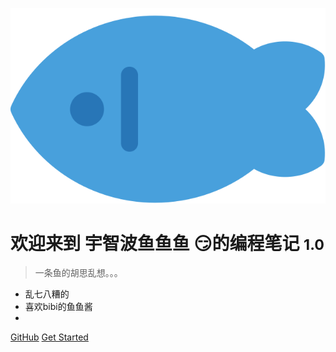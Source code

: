![logo](_media/Fish.svg)

# 欢迎来到 宇智波鱼鱼鱼 😏的编程笔记 <small>1.0</small>

> 一条鱼的胡思乱想。。。

- 乱七八糟的
- 喜欢bibi的鱼鱼酱
- 

[GitHub](https://github.com/blueyuyu/fishNote)
[Get Started](/InterviewQuestions/2024前端面试题(整理版).md)

